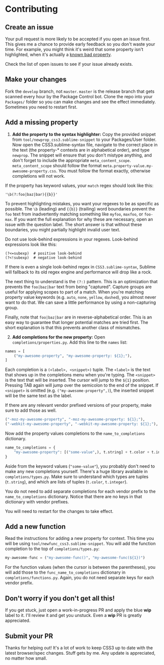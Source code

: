 # Contributing

## Create an issue

Your pull request is more likely to be accepted if you open an issue first. This
gives me a chance to provide early feedback so you don't waste your time. For
example, you might think it's weird that some property isn't highlighted, when
it's actually a [known bad property](https://gist.github.com/y0ssar1an/bb95223148e486acbe7a).

Check the list of open issues to see if your issue already exists.

## Make your changes

Fork the `develop` branch, not `master`. `master` is the release branch that
gets scanned every hour by the Package Control bot. Clone the repo into your
`Packages/` folder so you can make changes and see the effect immediately.
Sometimes you need to restart first.

## Add a missing property

1) **Add the property to the syntax highlighter:** Copy the provided snippet
from `tool/newprop_css3.sublime-snippet` to your Packages/User folder. Now open
the CSS3.sublime-syntax file, navigate to the correct place in the text (the
property-* contexts are in alphabetical order), and type `newprop`. The snippet
will ensure that you don't mistype anything, and don't forget to include the
appropriate `meta_content_scope`. `meta_content_scope` should follow the format
`meta.property-value.my-awesome-property.css`. You must follow the format
exactly, otherwise completions will not work.

If the property has keyword values, your `match` regex should look like this:

```
'\b(?:foo|baz|bar){{b}}'
```

To prevent highlighting mistakes, you want your regexes to be as specific as
possible. The `\b` (leading) and `{{b}}` (trailing) word boundaries prevent the
`foo` text from inadvertently matching something like `myfoo`, `maxfoo`, or
`foo-max`. If you want the full explanation for why these are necessary, open
an issue with the question label. The short answer is that without these
boundaries, you might partially highlight invalid user text.

Do not use look-behind expressions in your regexes. Look-behind expressions look
like this:

```
(?<=subexp)  # positive look-behind
(?<!subexp)  # negative look-behind
```

If there is even a single look-behind regex in `CSS3.sublime-syntax`, Sublime
will fallback to its old regex engine and performance will drop like a rock.

The next thing to understand is the `(?:)` pattern. This is an optimization that
prevents the `foo|baz|bar` text from being "captured". Capture groups are useful
for applying scopes to part of a match. When you're matching property value
keywords (e.g. `auto`, `none`, `yellow`, `dashed`), you almost never want
to do that. We can save a little performance by using a non-capturing group.

Finally, note that `foo|baz|bar` are in reverse-alphabetical order. This is an
easy way to guarantee that longer potential matches are tried first. The short
explanation is that this prevents another class of mismatches.

2) **Add completions for the new property:** Open `completions/properties.py`.
Add this line to the `names` list:

```py
names = [
    ("my-awesome-property", "my-awesome-property: ${1};"),
]
```

Each completion is a `(<label>, <snippet>)` tuple. The `<label>` is the text
that shows up in the completions menu when you're typing. The `<snippet>` is the
text that will be inserted. The cursor will jump to the `${1}` position.
Pressing TAB again will jump over the semicolon to the end of the snippet. If
`<snippet>` is omitted (e.g. `("my-awesome-property",)`), the inserted snippet
will be the same text as the label.

If there are any relevant vendor prefixed versions of your property, make
sure to add those as well.

```py
("-moz-my-awesome-property", "-moz-my-awesome-property: ${1};"),
("-webkit-my-awesome-property", "-webkit-my-awesome-property: ${1};"),
```

Now add the property values completions to the `name_to_completions` dictionary.

```py
name_to_completions = {
    "my-awesome-property": [("some-value",), t.string] + t.color + t.integer,
}
```

Aside from the keyword values (`"some-value"`), you probably don't need to make
any new completions yourself. There's a huge library available in
`completions/types.py`. Make sure to understand which types are tuples
(`t.string`), and which are lists of tuples (`t.color`, `t.integer`).

You do not need to add separate completions for each vendor prefix to the
`name_to_completions` dictionary. Notice that there are no keys in that
dictionary with vendor prefixes.

You will need to restart for the changes to take effect.

## Add a new function

Read the instructions for adding a new property for context. This time you will
be using `tool/newfunc_css3.sublime-snippet`. You will add the function
completion to the top of `completions/types.py`:

```py
my-awesome-func = ("my-awesome-func()", "my-awesome-func(${1})")
```

For the function values (when the cursor is between the parentheses), you will
add those to the `func_name_to_completions` dictionary in
`completions/functions.py`. Again, you do not need separate keys for each
vendor prefix.

## Don't worry if you don't get all this!

If you get stuck, just open a work-in-progress PR and apply the blue **wip**
label to it. I'll review it and get you unstuck. Even a **wip** PR is greatly
appreciated.

## Submit your PR

Thanks for helping out! It's a lot of work to keep CSS3 up to date with the
latest browser/spec changes. Stuff gets by me. Any update is appreciated, no
matter how small.
